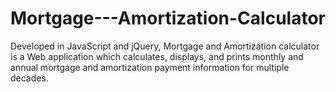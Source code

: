 Mortgage---Amortization-Calculator
==================================

Developed in JavaScript and jQuery, Mortgage and Amortization calculator is a Web application which calculates, displays, and prints monthly and annual mortgage and amortization payment information for multiple decades.
